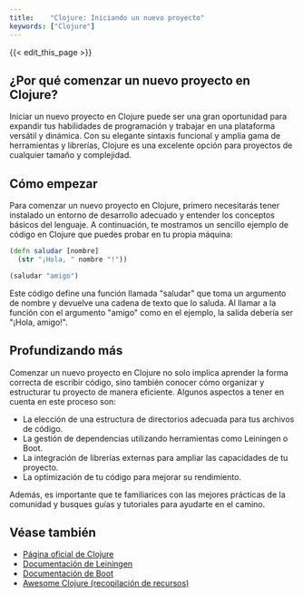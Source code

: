 ```yaml
---
title:    "Clojure: Iniciando un nuevo proyecto"
keywords: ["Clojure"]
---
```


{{< edit_this_page >}}

## ¿Por qué comenzar un nuevo proyecto en Clojure?

Iniciar un nuevo proyecto en Clojure puede ser una gran oportunidad para expandir tus habilidades de programación y trabajar en una plataforma versátil y dinámica. Con su elegante sintaxis funcional y amplia gama de herramientas y librerías, Clojure es una excelente opción para proyectos de cualquier tamaño y complejidad.

## Cómo empezar

Para comenzar un nuevo proyecto en Clojure, primero necesitarás tener instalado un entorno de desarrollo adecuado y entender los conceptos básicos del lenguaje. A continuación, te mostramos un sencillo ejemplo de código en Clojure que puedes probar en tu propia máquina:

```Clojure
(defn saludar [nombre]
  (str "¡Hola, " nombre "!"))

(saludar "amigo")
```

Este código define una función llamada "saludar" que toma un argumento de nombre y devuelve una cadena de texto que lo saluda. Al llamar a la función con el argumento "amigo" como en el ejemplo, la salida debería ser "¡Hola, amigo!".

## Profundizando más

Comenzar un nuevo proyecto en Clojure no solo implica aprender la forma correcta de escribir código, sino también conocer cómo organizar y estructurar tu proyecto de manera eficiente. Algunos aspectos a tener en cuenta en este proceso son:

- La elección de una estructura de directorios adecuada para tus archivos de código.
- La gestión de dependencias utilizando herramientas como Leiningen o Boot.
- La integración de librerías externas para ampliar las capacidades de tu proyecto.
- La optimización de tu código para mejorar su rendimiento.

Además, es importante que te familiarices con las mejores prácticas de la comunidad y busques guías y tutoriales para ayudarte en el camino.

## Véase también

- [Página oficial de Clojure](https://clojure.org/)
- [Documentación de Leiningen](https://leiningen.org/)
- [Documentación de Boot](https://boot-clj.com/)
- [Awesome Clojure (recopilación de recursos)](https://github.com/razum2um/awesome-clojure)